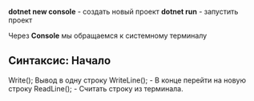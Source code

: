 **dotnet new console** - создать новый проект
**dotnet run** - запустить проект

Через **Console** мы обращаемся к системному терминалу


## Синтаксис: Начало ##
Write(); Вывод в одну строку
WriteLine(); - В конце перейти на новую строку
ReadLine(); - Считать строку из терминала.